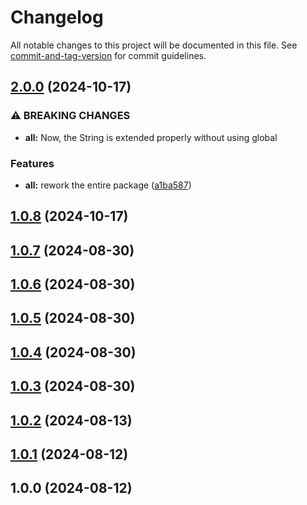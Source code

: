# Changelog

All notable changes to this project will be documented in this file. See [commit-and-tag-version](https://github.com/absolute-version/commit-and-tag-version) for commit guidelines.

## [2.0.0](https://github.com/mara-li/uniformize/compare/v1.0.8...v2.0.0) (2024-10-17)


### ⚠ BREAKING CHANGES

* **all:** Now, the String is extended properly without using global

### Features

* **all:** rework the entire package ([a1ba587](https://github.com/mara-li/uniformize/commit/a1ba587d87cdce656c2ca369b5f76d3a9bcec6fb))

## [1.0.8](https://github.com/mara-li/uniformize/compare/v1.0.7...v1.0.8) (2024-10-17)

## [1.0.7](https://github.com/mara-li/uniformize/compare/v1.0.6...v1.0.7) (2024-08-30)

## [1.0.6](https://github.com/mara-li/uniformize/compare/v1.0.5...v1.0.6) (2024-08-30)

## [1.0.5](https://github.com/mara-li/uniformize/compare/v1.0.4...v1.0.5) (2024-08-30)

## [1.0.4](https://github.com/mara-li/uniformize/compare/v1.0.3...v1.0.4) (2024-08-30)

## [1.0.3](https://github.com/mara-li/uniformize/compare/v1.0.2...v1.0.3) (2024-08-30)

## [1.0.2](https://github.com/mara-li/uniformize/compare/v1.0.1...v1.0.2) (2024-08-13)

## [1.0.1](https://github.com/mara-li/uniformize/compare/v1.0.0...v1.0.1) (2024-08-12)

## 1.0.0 (2024-08-12)
